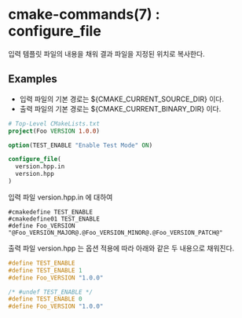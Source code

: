 # cmake-commands(7) : configure_file

입력 템플릿 파일의 내용을 채워 결과 파일을 지정된 위치로 복사한다.

## Examples

- 입력 파일의 기본 경로는 ${CMAKE_CURRENT_SOURCE_DIR} 이다.
- 출력 파일의 기본 경로는 ${CMAKE_CURRENT_BINARY_DIR} 이다.

```cmake
# Top-Level CMakeLists.txt
project(Foo VERSION 1.0.0)

option(TEST_ENABLE "Enable Test Mode" ON)

configure_file(
  version.hpp.in
  version.hpp
)
```

입력 파일 version.hpp.in 에 대하여

```hpp.in
#cmakedefine TEST_ENABLE
#cmakedefine01 TEST_ENABLE
#define Foo_VERSION "@Foo_VERSION_MAJOR@.@Foo_VERSION_MINOR@.@Foo_VERSION_PATCH@"
```

출력 파일 version.hpp 는 옵션 적용에 따라 아래와 같은 두 내용으로 채워진다.

```hpp
#define TEST_ENABLE
#define TEST_ENABLE 1
#define Foo_VERSION "1.0.0"
```

```hpp
/* #undef TEST_ENABLE */
#define TEST_ENABLE 0
#define Foo_VERSION "1.0.0"
```
